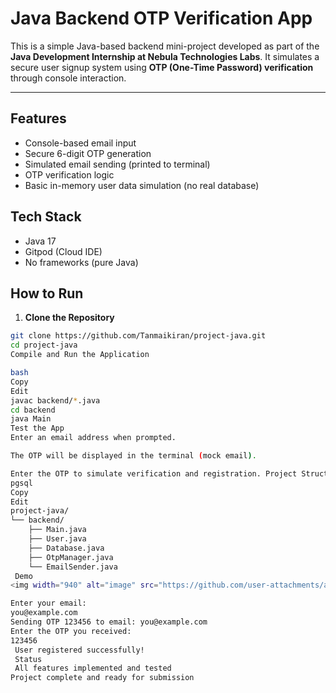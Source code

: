 # Java Backend OTP Verification App

This is a simple Java-based backend mini-project developed as part of the **Java Development Internship at Nebula Technologies Labs**. It simulates a secure user signup system using **OTP (One-Time Password) verification** through console interaction.

---

## Features

-  Console-based email input
-  Secure 6-digit OTP generation
-  Simulated email sending (printed to terminal)
-  OTP verification logic
-  Basic in-memory user data simulation (no real database)


##  Tech Stack

- Java 17
- Gitpod (Cloud IDE)
- No frameworks (pure Java)


## How to Run

1. **Clone the Repository**
```bash
git clone https://github.com/Tanmaikiran/project-java.git
cd project-java
Compile and Run the Application

bash
Copy
Edit
javac backend/*.java
cd backend
java Main
Test the App
Enter an email address when prompted.

The OTP will be displayed in the terminal (mock email).

Enter the OTP to simulate verification and registration. Project Structure
pgsql
Copy
Edit
project-java/
└── backend/
    ├── Main.java
    ├── User.java
    ├── Database.java
    ├── OtpManager.java
    └── EmailSender.java
 Demo
<img width="940" alt="image" src="https://github.com/user-attachments/assets/2a98e808-ba8b-495f-97bf-3b0c9f6843b4" />

Enter your email:
you@example.com
Sending OTP 123456 to email: you@example.com
Enter the OTP you received:
123456
 User registered successfully!
 Status
 All features implemented and tested
Project complete and ready for submission
